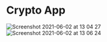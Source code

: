 
# Crypto App

![Screenshot 2021-06-02 at 13 04 27](https://user-images.githubusercontent.com/32542424/120469841-2bfcb780-c3a3-11eb-951a-ffcb12df24aa.png) ![Screenshot 2021-06-02 at 13 06 24](https://user-images.githubusercontent.com/32542424/120470020-5babbf80-c3a3-11eb-9458-883312e24d57.png)
